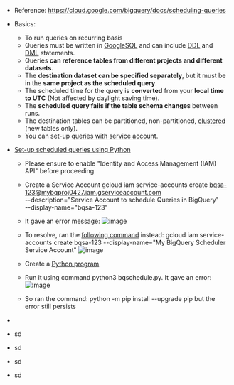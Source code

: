 - Reference: https://cloud.google.com/bigquery/docs/scheduling-queries
- Basics:
  - To run queries on recurring basis
  - Queries must be written in [GoogleSQL](https://cloud.google.com/bigquery/docs/reference/standard-sql/query-syntax) and can include [DDL](https://cloud.google.com/bigquery/docs/reference/standard-sql/data-definition-language) and [DML](https://cloud.google.com/bigquery/docs/data-manipulation-language) statements.
  - Queries **can reference tables from different projects and different datasets**.
  - The **destination dataset can be specified separately**, but it must be in the **same project as the scheduled query**.
  - The scheduled time for the query is **converted** from your **local time to UTC** (Not affected by daylight saving time).
  - The **scheduled query fails if the table schema changes** between runs.
  - The destination tables can be partitioned, non-partitioned, [clustered](https://cloud.google.com/bigquery/docs/reference/standard-sql/data-definition-language#creating_a_clustered_table_from_the_result_of_a_query) (new tables only).
  - You can set-up [queries with service account](https://cloud.google.com/bigquery/docs/scheduling-queries#set_up_scheduled_queries_with_a_service_account). 
  
- [Set-up scheduled queries using Python](https://cloud.google.com/bigquery/docs/scheduling-queries#python)
  - Please ensure to enable "Identity and Access Management (IAM) API" before proceeding
  
  - Create a Service Account
    gcloud iam service-accounts create bqsa-123@mybqproj0427.iam.gserviceaccount.com \
    --description="Service Account to schedule Queries in BigQuery" \
    --display-name="bqsa-123"

  - It gave an error message:
    ![image](https://github.com/Ajit1279/GCP_Learning/assets/81754034/bade2127-8a0f-4e6e-852b-be2566145f87)

  - To resolve, ran the [following command](https://cloud.google.com/sdk/gcloud/reference/iam/service-accounts/create) instead: gcloud iam service-accounts create bqsa-123 --display-name="My BigQuery Scheduler Service Account"
    ![image](https://github.com/Ajit1279/GCP_Learning/assets/81754034/b55f72bf-fa8d-48af-a997-41b23a58b295)

  - Create a [Python program](https://github.com/Ajit1279/GCP_Learning/blob/main/20240316_BigDataAnalytics/240420_BigQuery/240511_ScheduleQueries/Python_ScheduleQuery.py) 

  - Run it using command python3 bqschedule.py. It gave an error:
  ![image](https://github.com/Ajit1279/GCP_Learning/assets/81754034/0995e856-8a76-41f9-b808-53a8d1ddef84)

  - So ran the command: python -m pip install --upgrade pip but the error still persists
- 
- sd
- sd
- sd
- sd
